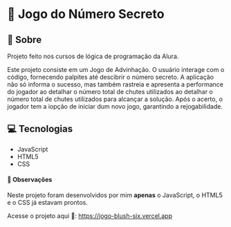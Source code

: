 <h1> 🎲 Jogo do Número Secreto</h1>

<h2> 🔔 Sobre</h2>
<p>Projeto feito nos cursos de lógica de programação da Alura.</p>

<p>Este projeto consiste em um Jogo de Advinhação. O usuário interage com o código, fornecendo palpites
até descibrir o número secreto. A aplicação não só informa o sucesso, mas também rastreia e apresenta a 
performance do jogador ao detalhar o número total de chutes utilizados ao detalhar o número total de chutes
utilizados para alcançar a solução. Após o acerto, o jogador tem a iopção de iniciar dum novo jogo, garantindo
a rejogabilidade.</p>

<h2> 💻 Tecnologias</h2> 

*  JavaScript
*  HTML5
*  CSS


<h4> 📑 Observações </h4>

Neste projeto foram desenvolvidos por mim **apenas** o JavaScript, o HTML5 e o CSS já estavam prontos.

Acesse o projeto aqui 🚀: https://jogo-blush-six.vercel.app 

